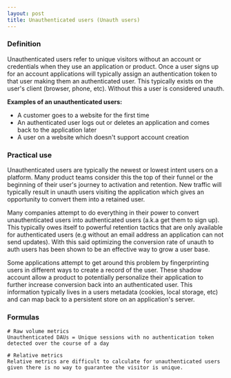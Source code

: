 ```yaml
---
layout: post
title: Unauthenticated users (Unauth users)
---
```


### Definition

Unauthenticated users refer to unique visitors without an account or credentials when they use an application or product. Once a user signs up for an account applications will typically assign an authentication token to that user making them an authenticated user. This typically exists on the user's client (browser, phone, etc). Without this a user is considered unauth.  

**Examples of an unauthenticated users:**
- A customer goes to a website for the first time
- An authenticated user logs out or deletes an application and comes back to the application later
- A user on a website which doesn't support account creation

### Practical use

Unauthenticated users are typically the newest or lowest intent users on a platform. Many product teams consider this the top of their funnel or the beginning of their user's journey to activation and retention. New traffic will typically result in unauth users visiting the application which gives an opportunity to convert them into a retained user.

Many companies attempt to do everything in their power to convert unauthenticated users into authenticated users (a.k.a get them to sign up). This typically owes itself to powerful retention tactics that are only available for authenticated users (e.g without an email address an application can not send updates). With this said optimizing the conversion rate of unauth to auth users has been shown to be an effective way to grow a user base.

Some applications attempt to get around this problem by fingerprinting users in different ways to create a record of the user. These shadow account allow a product to potentially personalize their application to further increase conversion back into an authenticated user. This information typically lives in a users metadata (cookies, local storage, etc) and can map back to a persistent store on an application's server.

### Formulas

    # Raw volume metrics
    Unauthenticated DAUs = Unique sessions with no authentication token detected over the course of a day

    # Relative metrics
    Relative metrics are difficult to calculate for unauthenticated users given there is no way to guarantee the visitor is unique.
